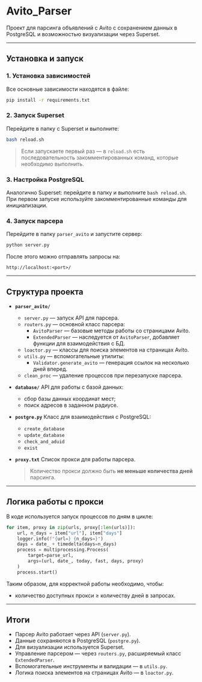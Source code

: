 # Avito_Parser

Проект для парсинга объявлений с Avito с сохранением данных в PostgreSQL и возможностью визуализации через Superset.

---

## Установка и запуск

### 1. Установка зависимостей
Все основные зависимости находятся в файле:
```bash
pip install -r requirements.txt
````

### 2. Запуск Superset

Перейдите в папку с Superset и выполните:

```bash
bash reload.sh
```

> Если запускаете первый раз — в `reload.sh` есть последовательность закомментированных команд, которые необходимо выполнить.

### 3. Настройка PostgreSQL

Аналогично Superset: перейдите в папку и выполните `bash reload.sh`.
При первом запуске используйте закомментированные команды для инициализации.

### 4. Запуск парсера

Перейдите в папку `parser_avito` и запустите сервер:

```bash
python server.py
```

После этого можно отправлять запросы на:

```
http://localhost:<port>/
```

---

## Структура проекта

* **`parser_avito/`**

  * `server.py` — запуск API для парсера.
  * `routers.py` — основной класс парсера:
    * `AvitoParser` — базовые методы работы со страницами Avito.
    * `ExtendedParser` — наследуется от `AvitoParser`, добавляет функции для взаимодействия с БД.
  * `loactor.py` — классы для поиска элементов на страницах Avito.
  * `utils.py` — вспомогательные утилиты:
    * `Validator.generate_avito` — генерация ссылок на несколько дней вперед.
  * `clean_proc` — удаление процессов при перезапуске парсера.

* **`database/`**
  API для работы с базой данных:

  * сбор базы данных координат мест;
  * поиск адресов в заданном радиусе.

* **`postgre.py`**
  Класс для взаимодействия с PostgreSQL:

  * `create_database`
  * `update_database`
  * `check_and_aduid`
  * `exist`

* **`proxy.txt`**
  Список прокси для работы парсера.

  > Количество прокси должно быть **не меньше количества дней** парсинга.

---

## Логика работы с прокси

В коде используется запуск процессов по дням в цикле:

```python
for item, proxy in zip(urls, proxy[:len(urls)]):
    url, n_days = item["url"], item["days"]
    logger.info(f"{url=} {n_days=}")
    days = date_ + timedelta(days=n_days)
    process = multiprocessing.Process(
        target=parse_url,
        args=(url, date_, today, fast, days, proxy)
    )
    process.start()
```

Таким образом, для корректной работы необходимо, чтобы:

* количество доступных прокси ≥ количеству дней в запросах.

---

## Итоги

* Парсер Avito работает через API (`server.py`).
* Данные сохраняются в PostgreSQL (`postgre.py`).
* Для визуализации используется Superset.
* Управление парсером — через `routers.py`, расширяемый класс `ExtendedParser`.
* Вспомогательные инструменты и валидации — в `utils.py`.
* Логика поиска элементов на страницах Avito — в `loactor.py`.